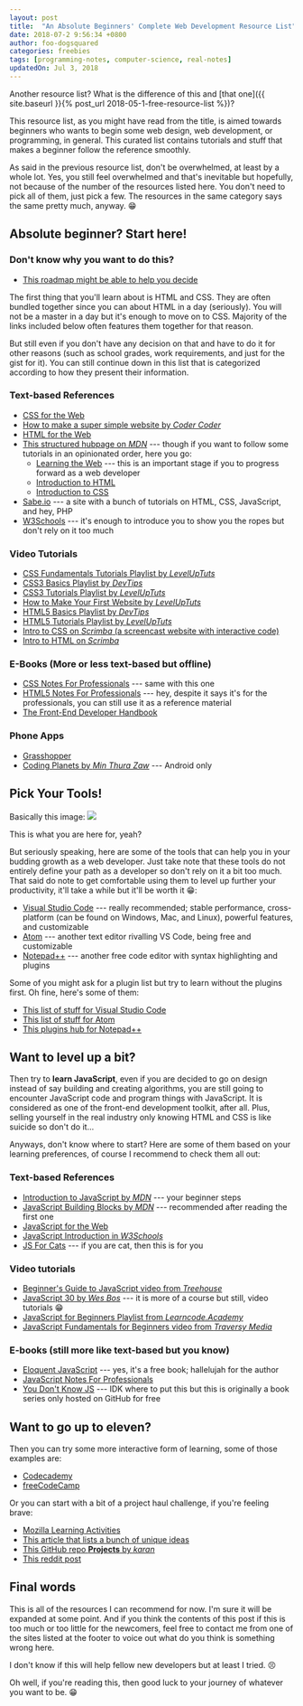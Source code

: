 ```yaml
---
layout: post
title:  "An Absolute Beginners' Complete Web Development Resource List"
date: 2018-07-2 9:56:34 +0800
author: foo-dogsquared
categories: freebies
tags: [programming-notes, computer-science, real-notes]
updatedOn: Jul 3, 2018
---
```


Another resource list? What is the difference of this and [that one]({{ site.baseurl }}{% post_url 2018-05-1-free-resource-list %})?

This resource list, as you might have read from the title, is aimed towards beginners who wants to begin some web design, 
web development, or programming, in general. This curated list contains tutorials and stuff that makes a beginner follow 
the reference smoothly.

As said in the previous resource list, don't be overwhelmed, at least by a whole lot. Yes, you still feel overwhelmed and 
that's inevitable but hopefully, not because of the number of the resources listed here. You don't need to pick all of them, just 
pick a few. The resources in the same category says the same pretty much, anyway. 😁

## Absolute beginner? Start here!
### Don't know why you want to do this?
- [This roadmap might be able to help you decide](https://github.com/kamranahmedse/developer-roadmap)

The first thing that you'll learn about is HTML and CSS. They are often bundled together since you can about HTML in a day (seriously).
You will not be a master in a day but it's enough to move on to CSS. Majority of the links included below often features them together for that reason. 

But still even if you don't have any decision on that and have to do it for other reasons (such as school grades, work requirements, and just for the gist for it). You can still continue 
down in this list that is categorized according to how they present their information. 

### Text-based References
- [CSS for the Web](https://sabe.io/classes/css)
- [How to make a super simple website by *Coder Coder*](https://coder-coder.com/how-to-make-simple-website-html/)
- [HTML for the Web](https://sabe.io/classes/html)
- [This structured hubpage on *MDN*](https://developer.mozilla.org/en-US/docs/Learn) --- though if you want to follow some tutorials in an opinionated order, here you go:
    - [Learning the Web](https://developer.mozilla.org/en-US/docs/Learn/Getting_started_with_the_web) --- this is an important stage if you to progress forward as a web developer
    - [Introduction to HTML](https://developer.mozilla.org/en-US/docs/Learn/HTML/Introduction_to_HTML)
    - [Introduction to CSS](https://developer.mozilla.org/en-US/docs/Learn/CSS/Introduction_to_CSS)
- [Sabe.io](http://sabe.io/) --- a site with a bunch of tutorials on HTML, CSS, JavaScript, and hey, PHP 
- [W3Schools](https://www.w3schools.com) --- it's enough to introduce you to show you the ropes but don't rely on it too much

### Video Tutorials
- [CSS Fundamentals Tutorials Playlist by *LevelUpTuts*](https://www.youtube.com/watch?v=x9HmYfSN4Gk&list=PLLnpHn493BHH6DkHPhduhco5XavNA9JaD)
- [CSS3 Basics Playlist by *DevTips*](https://www.youtube.com/watch?v=s7ONvIgOWdM&list=PLqGj3iMvMa4IOmy04kDxh_hqODMqoeeCy)
- [CSS3 Tutorials Playlist by *LevelUpTuts*](https://www.youtube.com/watch?v=x9HmYfSN4Gk&list=PLLnpHn493BHH6DkHPhduhco5XavNA9JaD)
- [How to Make Your First Website by *LevelUpTuts*](https://www.youtube.com/watch?v=0aUtQPZcqxE&list=PLLnpHn493BHGlqEn4EE7dRUnPn4o_tKM0)
- [HTML5 Basics Playlist by *DevTips*](https://www.youtube.com/watch?v=NzzGt7EmXVw&list=PLqGj3iMvMa4KlJn1pMYPVV3eYzxJlWcON)
- [HTML5 Tutorials Playlist by *LevelUpTuts*](https://www.youtube.com/watch?v=0aUtQPZcqxE&list=PLLnpHn493BHGlqEn4EE7dRUnPn4o_tKM0)
- [Intro to CSS on *Scrimba* (a screencast website with interactive code)](https://scrimba.com/g/gintrotocss)
- [Intro to HTML on *Scrimba*](https://scrimba.com/g/ghtml)

### E-Books (More or less text-based but offline)
- [CSS Notes For Professionals](https://goalkicker.com/CSSBook/CSSNotesForProfessionals.pdf) --- same with this one
- [HTML5 Notes For Professionals](https://goalkicker.com/HTML5Book/HTML5NotesForProfessionals.pdf) --- hey, despite it says it's for the professionals, you can still use it as a reference material
- [The Front-End Developer Handbook](https://www.gitbook.com/book/frontendmasters/front-end-developer-handbook-2018/details)

### Phone Apps
- [Grasshopper](https://grasshopper.codes/)
- [Coding Planets by *Min Thura Zaw*](https://play.google.com/store/apps/details?id=com.material.design.codingplanet&hl=en_US) --- Android only

## Pick Your Tools!
Basically this image:
<img src="{{ '../assets/pictures/web-dev-tools-expanding-brain.png' | relative_url }}">
<p class="caption">This is what you are here for, yeah?</p>

But seriously speaking, here are some of the tools that can help you in your budding growth as a web developer. Just take note 
that these tools do not entirely define your path as a developer so don't rely on it a bit too much. That said do note to get 
comfortable using them to level up further your productivity, it'll take a while but it'll be worth it 😁:
- [Visual Studio Code](https://code.visualstudio.com/) --- really recommended; stable performance, cross-platform (can be found on Windows, Mac, and Linux), powerful features, and customizable
- [Atom](https://atom.io/) --- another text editor rivalling VS Code, being free and customizable
- [Notepad++](https://notepad-plus-plus.org/) --- another free code editor with syntax highlighting and plugins

Some of you might ask for a plugin list but try to learn without the plugins first. Oh fine, here's some of them:
- [This list of stuff for Visual Studio Code](https://github.com/viatsko/awesome-vscode)
- [This list of stuff for Atom](https://github.com/mehcode/awesome-atom)
- [This plugins hub for Notepad++](http://docs.notepad-plus-plus.org/index.php?title=Plugin_Central)

## Want to level up a bit?
Then try to **learn JavaScript**, even if you are decided to go on design instead of say building and creating algorithms, you are still going to 
encounter JavaScript code and program things with JavaScript. It is considered as one of the front-end development toolkit, after all. Plus, selling 
yourself in the real industry only knowing HTML and CSS is like suicide so don't do it...

Anyways, don't know where to start? Here are some of them based on your learning preferences, of course I recommend to check them all out:

### Text-based References
- [Introduction to JavaScript by *MDN*](https://developer.mozilla.org/en-US/docs/Learn/JavaScript/First_steps) --- your beginner steps
- [JavaScript Building Blocks by *MDN*](https://developer.mozilla.org/en-US/docs/Learn/JavaScript/Building_blocks) --- recommended after reading the first one
- [JavaScript for the Web](https://sabe.io/classes/javascript)
- [JavaScript Introduction in *W3Schools*](https://www.w3schools.com/js/js_intro.asp)
- [JS For Cats](http://jsforcats.com/) --- if you are cat, then this is for you

### Video tutorials
- [Beginner's Guide to JavaScript video from *Treehouse*](https://www.youtube.com/watch?v=UOeofWla8mE)
- [JavaScript 30 by *Wes Bos*](https://javascript30.com/) --- it is more of a course but still, video tutorials 😁
- [JavaScript for Beginners Playlist from *Learncode.Academy*](https://www.youtube.com/watch?v=fGdd9qNwQdQ&list=PLoYCgNOIyGACnrXwo5HMCfOH9VT05znGv)
- [JavaScript Fundamentals for Beginners video from *Traversy Media*](https://www.youtube.com/watch?v=vEROU2XtPR8)

### E-books (still more like text-based but you know)
- [Eloquent JavaScript](http://eloquentjavascript.net/) --- yes, it's a free book; hallelujah for the author
- [JavaScript Notes For Professionals](https://goalkicker.com/JavaScriptBook/JavaScriptNotesForProfessionals.pdf)
- [You Don't Know JS](https://github.com/getify/You-Dont-Know-JS) --- IDK where to put this but this is originally a book series only hosted on GitHub for free

## Want to go up to eleven?
Then you can try some more interactive form of learning, some of those examples are:
- [Codecademy](http://www.codecademy.com/)
- [freeCodeCamp](https://www.freecodecamp.org/)

Or you can start with a bit of a project haul challenge, if you're feeling brave:
- [Mozilla Learning Activities](https://learning.mozilla.org/en-US/activities)
- [This article that lists a bunch of unique ideas](https://medium.freecodecamp.org/want-to-build-something-fun-heres-a-list-of-sample-web-app-ideas-b991bce0ed9a)
- [This GitHub repo **Projects** by *karan*](https://github.com/karan/Projects)
- [This reddit post](https://www.reddit.com/r/learnprogramming/comments/2a9ygh/1000_beginner_programming_projects_xpost/)

## Final words
This is all of the resources I can recommend for now. I'm sure it will be expanded at some point. And if you think the contents of 
this post if this is too much or too little for the newcomers, feel free to contact me from one of the sites listed at the footer 
to voice out what do you think is something wrong here.

I don't know if this will help fellow new developers but at least I tried. 😣

Oh well, if you're reading this, then good luck to your journey of whatever you want to be. 😁